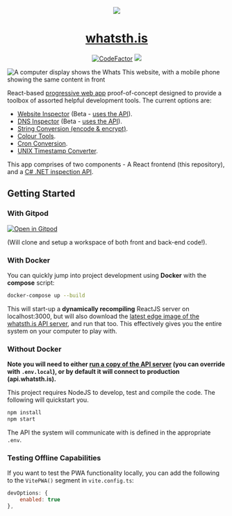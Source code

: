 <p align="center"><img src="https://user-images.githubusercontent.com/11209477/167717787-7f33f564-e975-4055-bf7b-c2b3c29e4f81.png" /></p>
<h1 align="center"><a href="https://whatsth.is">whatsth.is</a></h1>
<p align="center">
  <a href="https://www.codefactor.io/repository/github/soup-bowl/whatsth.is"><img src="https://www.codefactor.io/repository/github/soup-bowl/whatsth.is/badge" alt="CodeFactor" /></a>
  <a href="https://gitpod.io/#https://github.com/soup-bowl/whatsth.is"><img src="https://img.shields.io/badge/open%20in-Gitpod-orange?logo=gitpod&logoColor=white" /></a>
</p>

![A computer display shows the Whats This website, with a mobile phone showing the same content in front](https://blog.soupbowl.io/assets/img/devices-whatsthis.webp)

React-based [progressive web app][pwa] proof-of-concept designed to provide a toolbox of assorted helpful development tools. The current options are:

* [Website Inspector](https://whatsth.is/#/inspect) (Beta - [uses the API][api]).
* [DNS Inspector](https://whatsth.is/#/dns) (Beta - [uses the API][api]).
* [String Conversion (encode & encrypt)](https://whatsth.is/#/convert).
* [Colour Tools](https://whatsth.is/#/colour).
* [Cron Conversion](https://whatsth.is/#/cron).
* [UNIX Timestamp Converter](https://whatsth.is/#/time).

This app comprises of two components - A React frontend (this repository), and a [C# .NET inspection API][api].

## Getting Started

### With Gitpod

[![Open in Gitpod](https://gitpod.io/button/open-in-gitpod.svg)]()

(Will clone and setup a workspace of both front and back-end code!).

### With Docker

You can quickly jump into project development using **Docker** with the **compose** script:

```bash
docker-compose up --build
```

This will start-up a **dynamically recompiling** ReactJS server on localhost:3000, but will also download the [latest edge image of the whatsth.is API server][api], and run that too. This effectively gives you the entire system on your computer to play with.

### Without Docker

**Note you will need to either [run a copy of the API server][api] (you can override with `.env.local`), or by default it will connect to production (api.whatsth.is).**

This project requires NodeJS to develop, test and compile the code. The following will quickstart you.

```bash
npm install
npm start
```

The API the system will communicate with is defined in the appropriate `.env`.

### Testing Offline Capabilities

If you want to test the PWA functionality locally, you can add the following to the `VitePWA()` segment in `vite.config.ts`:

```js
devOptions: {
	enabled: true
},
```

[site]: https://whatsth.is
[pwa]:  https://web.dev/learn/pwa/progressive-web-apps/
[api]:  https://github.com/soup-bowl/api.whatsth.is
[ext]:  https://github.com/soup-bowl/whatsth.is-browser
